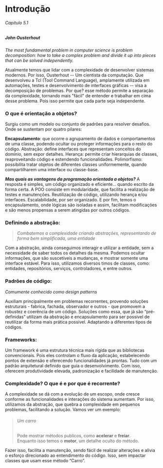 # Introdução <br>
###### _Capitulo 5.1_

##### John Ousterhout
_The most fundamental problem in computer science is problem decomposition: how to take a complex problem and divide it up into pieces that can be solved independently._

Atualmente temos que lidar com a complexidade de desenvolver sistemas modernos. Por isso, Ousterhout -- Um cientista da computação. Que desenvolveu a Tcl (Tool Command Language), amplamente utilizada em automações, testes e desenvolvimento de interfaces gráficas -- visa a decomposição de problemas. 
Por que? esse método permite a separação da complexidade, tornando mais "fácil" de entender e trabalhar em cima desse problema. Pois isso permite que cada parte seja independente.

### O que é orientação a objetos?

Surgiu como um modelo ou conjunto de padrões para resolver desafios. Onde se sustentam por quatro pilares:

**Encapsulamento**: que ocorre o agrupamento de dados e comportamentos de uma classe, podendo ocultar ou proteger informações para o resto do código.
Abstração: define interfaces que representam conceitos do domínio, sem expor detalhes.
Herança: permite criar hierarquias de classes, reaproveitando código e estendendo funcionalidades.
Polimorfismo: possibilita tratar objetos de diferentes classes uniformemente, quando compartilharem uma interface ou classe-base.

**_Mas quais as vantagens da programação orientada a objetos?_** A resposta é simples, um código organizado e eficiente… quando escrito da forma certa. A POO consiste em modularidade, que facilita a realização de testes e manutenções. Reutilização de código, utilizando herança e/ou interfaces. Escalabilidade, por ser organizado. E por fim, temos o encapsulamento, onde lógicas são isoladas e assim, facilitam modificações e são menos propensas a serem atingidas por outros códigos.

### Definindo a abstração:

> _Combatemos a complexidade criando abstrações, representando de forma bem simplificada, uma entidade_

Com a abstração, ainda conseguimos interagir e utilizar a entidade, sem a necessidade de saber todos os detalhes da mesma. Podemos ocultar informações, que são suscetíveis a mudanças, e mostrar somente uma interface estável. Para isso, utilizamos diversos timos de classes, como: entidades, repositórios, serviços, controladores, e entre outros.

### Padrões de código:
_Comumente conhecido como design patterns_

Auxiliam principalmente em problemas recorrentes, provendo soluções estruturais - fabrica, fachada, observador e outros - que promovem a robustez e coerência de um código. Soluções como essa, que já são “pré-definidas” utilizam da abstração e encapsulamento para ser possível de reutilizar da forma mais prática possível. Adaptando a diferentes tipos de códigos.

### Frameworks:

Um framework é uma estrutura técnica mais rígida que as bibliotecas convencionais. Pois eles controlam o fluxo da aplicação, estabelecendo pontos de extensão e oferecendo funcionalidades já prontas. Tudo com um padrão arquitetural definido que guia o desenvolvimento. Com isso, oferecem produtividade elevada, padronização e facilidade de manutenção.

### Complexidade? O que é e por que é recorrente?

A complexidade se dá com a evolução de um escopo, onde cresce conforme as funcionalidades e interações do sistema aumentam. Por isso, utilizamos da abstração, que quebra a complexidade em pequenos problemas, facilitando a solução. Vamos ver um exemplo: 

> ###### Um carro <br>
> Pode mostrar métodos publicos, como **acelerar** e **freiar**. <br>
> Enquanto isso temos o **motor**, um detalhe oculto do método.

Fazer isso, facilita a manutenção, sendo fácil de realizar alterações e alivia o esforço direcionado ao entendimento do código. Isso, sem impactar classes que usam esse método “Carro”.
